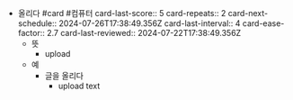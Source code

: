- 올리다 #card #컴퓨터
  card-last-score:: 5
  card-repeats:: 2
  card-next-schedule:: 2024-07-26T17:38:49.356Z
  card-last-interval:: 4
  card-ease-factor:: 2.7
  card-last-reviewed:: 2024-07-22T17:38:49.356Z
	- 뜻
		- upload
	- 예
		- 글을 올리다
			- upload text
